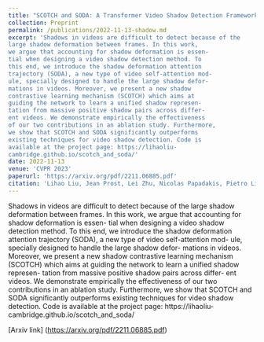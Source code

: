 ```yaml
---
title: "SCOTCH and SODA: A Transformer Video Shadow Detection Framework"
collection: Preprint
permalink: /publications/2022-11-13-shadow.md
excerpt: 'Shadows in videos are difficult to detect because of the
large shadow deformation between frames. In this work,
we argue that accounting for shadow deformation is essen-
tial when designing a video shadow detection method. To
this end, we introduce the shadow deformation attention
trajectory (SODA), a new type of video self-attention mod-
ule, specially designed to handle the large shadow defor-
mations in videos. Moreover, we present a new shadow
contrastive learning mechanism (SCOTCH) which aims at
guiding the network to learn a unified shadow represen-
tation from massive positive shadow pairs across differ-
ent videos. We demonstrate empirically the effectiveness
of our two contributions in an ablation study. Furthermore,
we show that SCOTCH and SODA significantly outperforms
existing techniques for video shadow detection. Code is
available at the project page: https://lihaoliu-
cambridge.github.io/scotch_and_soda/'
date: 2022-11-13
venue: 'CVPR 2023'
paperurl: 'https://arxiv.org/pdf/2211.06885.pdf'
citation: 'Lihao Liu, Jean Prost, Lei Zhu, Nicolas Papadakis, Pietro Lio, Carola-Bibiane Schönlieb, Angelica I Aviles-Rivero'
---
```



Shadows in videos are difficult to detect because of the
large shadow deformation between frames. In this work,
we argue that accounting for shadow deformation is essen-
tial when designing a video shadow detection method. To
this end, we introduce the shadow deformation attention
trajectory (SODA), a new type of video self-attention mod-
ule, specially designed to handle the large shadow defor-
mations in videos. Moreover, we present a new shadow
contrastive learning mechanism (SCOTCH) which aims at
guiding the network to learn a unified shadow represen-
tation from massive positive shadow pairs across differ-
ent videos. We demonstrate empirically the effectiveness
of our two contributions in an ablation study. Furthermore,
we show that SCOTCH and SODA significantly outperforms
existing techniques for video shadow detection. Code is
available at the project page: https://lihaoliu-
cambridge.github.io/scotch_and_soda/

[Arxiv link] (https://arxiv.org/pdf/2211.06885.pdf)